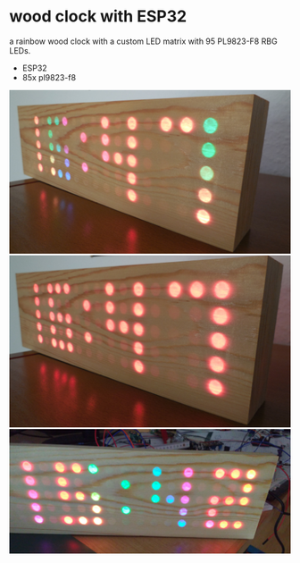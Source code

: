 # wood clock with ESP32

a rainbow wood clock with a custom LED matrix with 95 PL9823-F8 RBG LEDs.

 * ESP32
 * 85x pl9823-f8


![Wood Clock](https://raw.githubusercontent.com/hggh/wood-clock-light/master/pics/clock_rainbow.jpg "Wood rainbow")
![Wood Clock](https://raw.githubusercontent.com/hggh/wood-clock-light/master/pics/clock_red.jpg "Wood red")
![Wood Clock](https://raw.githubusercontent.com/hggh/wood-clock-light/master/pics/clock.jpg "Wood Clock")


